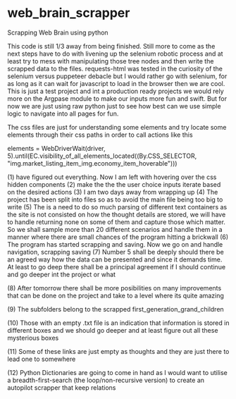 # web_brain_scrapper
Scrapping Web Brain using python

This code is still 1/3 away from being finished.
Still more to come as the next steps have to do with livening up the selenium robotic process
and at least try to mess with manipulating those tree nodes and then write the scrapped data
to the files. requests-html was tested in the curiosity of the selenium versus puppeteer debacle
but I would rather go with selenium, for as long as it can wait for javascript to load in the
browser then we are cool. This is just a test project and int a production ready projects
we would rely more on the Argpase module to make our inputs more fun and swift.
But for now we are just using raw python just to see how best can we use simple logic to navigate
into all pages for fun.


The css files are just for understanding some elements and try locate some elements through their css
paths in order to call actions like this

elements = WebDriverWait(driver, 5).until(EC.visibility_of_all_elements_located((By.CSS_SELECTOR, "img.market_listing_item_img.economy_item_hoverable")))



(1) have figured out everything. Now I am left with hovering over the css hidden components
(2) make the the the user choice inputs iterate based on the desired actions
(3) I am two days away from wrapping up
(4) The project has been split into files so as to avoid the main file being too big to
    write
(5) The is a need to do so much parsing of different text containers as the site is not
    consisted on how the thought details are stored, we will have to handle returning none on some of them and capture those which matter. So we shall sample more than 20 different
    scenarios and handle them in a manner where there are small chances of the program
    hitting a brickwall
(6) The program has started scrapping and saving. Now we go on and handle navigation, scrapping
    saving
(7) Number 5 shall be deeply should there be an agreed way how the data can be presented and     since it demands time. At least to go deep there shall be a principal agreement if I should continue and go deeper int the project or what

(8) After tomorrow there shall be more posibilities on many improvements that can be done on the
    project and take to a level where its quite amazing

(9) The subfolders belong to the scrapped first_generation_grand_children

(10) Those with an empty .txt file is an indication that information is stored in different
      boxes and we should go deeper and at least figure out all these mysterious boxes

(11) Some of these links are just empty as thoughts and they are just there to lead one to somewhere

(12) Python Dictionaries are going to come in hand as I would want to utilise a breadth-first-search (the loop/non-recursive version) to create an autopilot scrapper that keep relations
